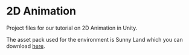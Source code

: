 # 2D Animation
Project files for our tutorial on 2D Animation in Unity.

The asset pack used for the environment is Sunny Land which you can download [here](https://assetstore.unity.com/packages/2d/characters/sunny-land-103349).

